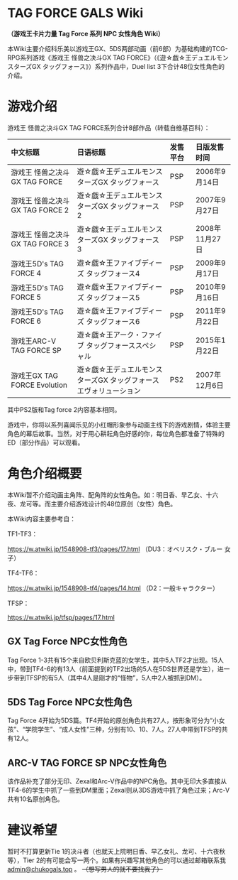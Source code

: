 # TAG FORCE GALS Wiki

**（游戏王卡片力量 Tag Force 系列 NPC 女性角色 Wiki）**

本Wiki主要介绍科乐美以游戏王GX、5DS两部动画（前6部）为基础构建的TCG-RPG系列游戏《游戏王 怪兽之决斗GX TAG FORCE》（《遊☆戯☆王デュエルモンスターズGX タッグフォース》）系列作品中，Duel list 3下合计48位女性角色的介绍。

# 游戏介绍

游戏王 怪兽之决斗GX TAG FORCE系列合计8部作品（转载自维基百科）：

|中文标题|日语标题|发售平台|日版发售时间|
|:----|:----|:----|:----|
|游戏王 怪兽之决斗GX TAG FORCE|遊☆戯☆王デュエルモンスターズGX タッグフォース|PSP|2006年9月14日|
|游戏王 怪兽之决斗GX TAG FORCE 2|遊☆戯☆王デュエルモンスターズGX タッグフォース2|PSP|2007年9月27日|
|游戏王 怪兽之决斗GX TAG FORCE 3|遊☆戯☆王デュエルモンスターズGX タッグフォース3|PSP|2008年11月27日|
|游戏王5D's TAG FORCE 4|遊☆戯☆王ファイブディーズ タッグフォース4|PSP|2009年9月17日|
|游戏王5D's TAG FORCE 5|遊☆戯☆王ファイブディーズ タッグフォース5|PSP|2010年9月16日|
|游戏王5D's TAG FORCE 6|遊☆戯☆王ファイブディーズ タッグフォース6|PSP|2011年9月22日|
|游戏王ARC-V TAG FORCE SP|遊☆戯☆王アーク・ファイブ タッグフォーススペシャル|PSP|2015年1月22日|
|游戏王GX TAG FORCE Evolution|遊☆戯☆王デュエルモンスターズGX タッグフォースエヴォリューション|PS2|2007年12月6日|

其中PS2版和Tag force 2内容基本相同。

游戏中，你将以系列喜闻乐见的小红帽形象参与动画主线下的游戏剧情，体验主要角色的幕后故事。当然，对于用心耕耘角色好感的你，每位角色都准备了特殊的ED（部分作品）可以观看。

# 角色介绍概要

本Wiki暂不介绍动画主角阵、配角阵的女性角色。如：明日香、早乙女、十六夜、龙可等。而主要介绍游戏设计的48位原创（女性）角色。

本Wiki内容主要参考自：

TF1-TF3：

https://w.atwiki.jp/1548908-tf3/pages/17.html （DU3：オベリスク・ブルー 女子）

TF4-TF6：

https://w.atwiki.jp/1548908-tf4/pages/14.html （D2：一般キャラクター）

TFSP：

https://w.atwiki.jp/tfsp/pages/17.html

## GX Tag Force NPC女性角色
Tag Force 1-3共有15个来自欧贝利斯克蓝的女学生，其中5人TF2才出现。15人中，带到TF4-6的有13人（前面提到的TF2出场的5人在5DS世界还是学生），进一步带到TFSP的有5人（其中4人是刚才的“怪物”，5人中2人被抓到DM）。

## 5DS Tag Force NPC女性角色
Tag Force 4开始为5DS篇。TF4开始的原创角色共有27人，按形象可分为“小女孩”、“学院学生”、“成人女性”三种，分别有10、10、7人。27人中带到TFSP的共有12人。

## ARC-V TAG FORCE SP NPC女性角色
该作品补充了部分无印、Zexal和Arc-V作品中的NPC角色。其中无印大多直接从TF4-6的学生中抓了一些到DM里面；Zexal则从3DS游戏中抓了角色过来；Arc-V共有10名原创角色。

# 建议希望

暂时不打算更新Tie 1的决斗者（也就天上院明日香、早乙女礼、龙可、十六夜秋等），Tier 2的有可能会写一两个。如果有兴趣写其他角色的可以通过邮箱联系我 admin@chukogals.top 。 ~~（想写男人的就不要找我了）~~